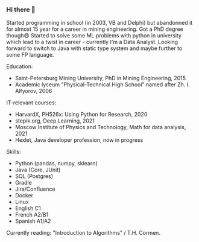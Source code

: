 ### Hi there 👋
Started programming in school (in 2003, VB and Delphi) but abandonned it for almost 15 year for a career in mining engineering. Got a PhD degree though😄
Started to solve some ML problems with python in university which lead to a twist in career - currently I'm a Data Analyst. Looking forward to switch to Java with static type system and maybe further to some FP language.

Education:
- Saint-Petersburg Mining University, PhD in Mining Engineering, 2015
- Academic lyceum "Physical-Technical High School" named after Zh. I. Alfyorov, 2006

IT-relevant courses:
- HarvardX, PH526x: Using Python for Research, 2020
- stepik.org, Deep Learning, 2021
- Moscow Institute of Physics and Technology, Math for data analysis, 2021
- Hexlet, Java developer profession, now in progress

Skills:
- Python (pandas, numpy, sklearn)
- Java (Core, JUnit)
- SQL (Postgres)
- Gradle
- Jira/Confluence
- Docker
- Linux
- English C1
- French A2/B1
- Spanish A1/A2

Currently reading: "Introduction to Algorithms" / T.H. Cormen.

<!--
**Salevol/Salevol** is a ✨ _special_ ✨ repository because its `README.md` (this file) appears on your GitHub profile.

Here are some ideas to get you started:

- 🔭 I’m currently working on ...
- 🌱 I’m currently learning ...
- 👯 I’m looking to collaborate on ...
- 🤔 I’m looking for help with ...
- 💬 Ask me about ...
- 📫 How to reach me: ...
- 😄 Pronouns: ...
- ⚡ Fun fact: ...
-->
